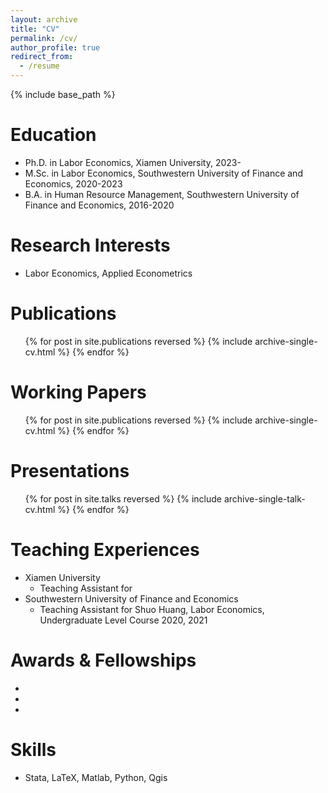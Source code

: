 ```yaml
---
layout: archive
title: "CV"
permalink: /cv/
author_profile: true
redirect_from:
  - /resume
---
```


{% include base_path %}

Education
======
* Ph.D. in Labor Economics, Xiamen University, 2023-
* M.Sc. in Labor Economics, Southwestern University of Finance and Economics, 2020-2023
* B.A. in Human Resource Management, Southwestern University of Finance and Economics, 2016-2020

Research Interests
======
* Labor Economics, Applied Econometrics

Publications
======
  <ul>{% for post in site.publications reversed %}
    {% include archive-single-cv.html %}
  {% endfor %}</ul>

Working Papers
======
  <ul>{% for post in site.publications reversed %}
    {% include archive-single-cv.html %}
  {% endfor %}</ul>
  
Presentations
======
  <ul>{% for post in site.talks reversed %}
    {% include archive-single-talk-cv.html  %}
  {% endfor %}</ul>

Teaching Experiences
======
* Xiamen University
  * Teaching Assistant for
* Southwestern University of Finance and Economics
  * Teaching Assistant for Shuo Huang, Labor Economics, Undergraduate Level Course    2020, 2021
  
Awards & Fellowships
======
* 
* 
* 

Skills
======
* Stata, LaTeX, Matlab, Python, Qgis
